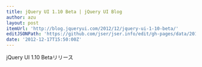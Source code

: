 ```yaml
---
title: jQuery UI 1.10 Beta | jQuery UI Blog
author: azu
layout: post
itemUrl: 'http://blog.jqueryui.com/2012/12/jquery-ui-1-10-beta/'
editJSONPath: 'https://github.com/jser/jser.info/edit/gh-pages/data/2012/12/index.json'
date: '2012-12-17T15:50:00Z'
---
```

jQuery UI 1.10 Betaリリース
